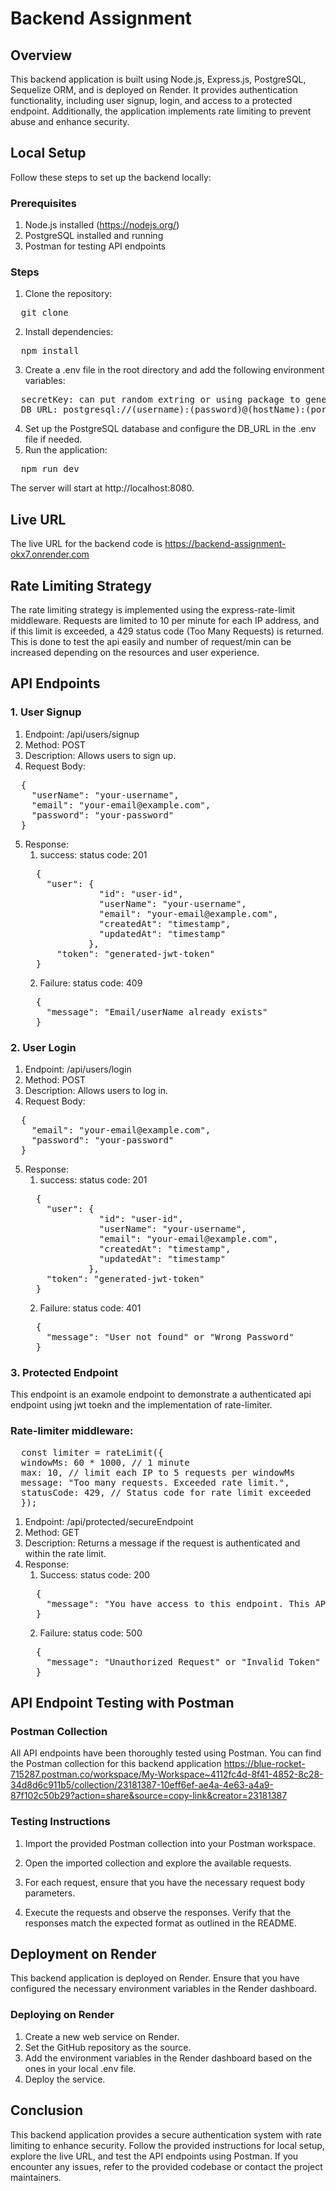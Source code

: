 # Backend Assignment

## Overview
This backend application is built using Node.js, Express.js, PostgreSQL, Sequelize ORM, and is deployed on Render. It provides authentication functionality, including user signup, login, and access to a protected endpoint. Additionally, the application implements rate limiting to prevent abuse and enhance security.

## Local Setup
Follow these steps to set up the backend locally:

### Prerequisites
1. Node.js installed (https://nodejs.org/)
2. PostgreSQL installed and running
3. Postman for testing API endpoints

### Steps
1. Clone the repository:
<pre>
  git clone <repository-url>
</pre>
2. Install dependencies:
<pre>
  npm install
</pre>
3. Create a .env file in the root directory and add the following environment variables:
<pre>
  secretKey: can put random extring or using package to generate more secure secret key for jwt token.
  DB_URL: postgresql://(username):(password)@(hostName):(port_number)/(Database_name)
</pre>
4. Set up the PostgreSQL database and configure the DB_URL in the .env file if needed.
5. Run the application:
<pre>
  npm run dev
</pre>

The server will start at http://localhost:8080.

## Live URL
The live URL for the backend code is https://backend-assignment-okx7.onrender.com

## Rate Limiting Strategy
The rate limiting strategy is implemented using the express-rate-limit middleware. Requests are limited to 10 per minute for each IP address, and if this limit is exceeded, a 429 status code (Too Many Requests) is returned. This is done to test the api easily and number of request/min can be increased depending on the resources and user experience.

## API Endpoints

### 1. User Signup
 1. Endpoint: /api/users/signup
 2. Method: POST
 3. Description: Allows users to sign up.
 4. Request Body:
<pre>
  {
    "userName": "your-username",
    "email": "your-email@example.com",
    "password": "your-password"
  }
</pre>
 5. Response:
    1. success: status code: 201
    <pre>
      {
        "user": {
                  "id": "user-id",
                  "userName": "your-username",
                  "email": "your-email@example.com",
                  "createdAt": "timestamp",
                  "updatedAt": "timestamp"
                },
          "token": "generated-jwt-token"
      }
    </pre>
    2. Failure: status code: 409
    <pre>
      {
        "message": "Email/userName already exists"
      }
    </pre>
### 2. User Login
 1. Endpoint: /api/users/login
 2. Method: POST
 3. Description: Allows users to log in.
 4. Request Body:
<pre>
  {
    "email": "your-email@example.com",
    "password": "your-password"
  }
</pre>
 5. Response:
    1. success: status code: 201
    <pre>
      {
        "user": {
                  "id": "user-id",
                  "userName": "your-username",
                  "email": "your-email@example.com",
                  "createdAt": "timestamp",
                  "updatedAt": "timestamp"
                },
        "token": "generated-jwt-token"
      }
    </pre>
    2. Failure: status code: 401
    <pre>
      {
        "message": "User not found" or "Wrong Password"
      }
    </pre>
### 3. Protected Endpoint
This endpoint is an examole endpoint to demonstrate a authenticated api endpoint using jwt toekn and the implementation of rate-limiter.

### Rate-limiter middleware:
<pre>
  const limiter = rateLimit({
  windowMs: 60 * 1000, // 1 minute
  max: 10, // limit each IP to 5 requests per windowMs
  message: "Too many requests. Exceeded rate limit.",
  statusCode: 429, // Status code for rate limit exceeded
  });
</pre>


 1. Endpoint: /api/protected/secureEndpoint
 2. Method: GET
 3. Description: Returns a message if the request is authenticated and within the rate limit.
 4. Response:
    1. Success: status code: 200
    <pre>
      {
        "message": "You have access to this endpoint. This API route is protected and rate-limited."
      }
    </pre>
    2. Failure: status code: 500
    <pre>
      {
        "message": "Unauthorized Request" or "Invalid Token" or "Too many requests. Exceeded rate limit."
      }
    </pre>

## API Endpoint Testing with Postman

### Postman Collection
All API endpoints have been thoroughly tested using Postman. You can find the Postman collection for this backend application https://blue-rocket-715287.postman.co/workspace/My-Workspace~4112fc4d-8f41-4852-8c28-34d8d6c911b5/collection/23181387-10eff6ef-ae4a-4e63-a4a9-87f102c50b29?action=share&source=copy-link&creator=23181387

### Testing Instructions
1. Import the provided Postman collection into your Postman workspace.

2. Open the imported collection and explore the available requests.

3. For each request, ensure that you have the necessary request body parameters.

4. Execute the requests and observe the responses. Verify that the responses match the expected format as outlined in the README.

## Deployment on Render
This backend application is deployed on Render. Ensure that you have configured the necessary environment variables in the Render dashboard.

### Deploying on Render
1. Create a new web service on Render.
2. Set the GitHub repository as the source.
3. Add the environment variables in the Render dashboard based on the ones in your local .env file.
4. Deploy the service.

## Conclusion
This backend application provides a secure authentication system with rate limiting to enhance security. Follow the provided instructions for local setup, explore the live URL, and test the API endpoints using Postman. If you encounter any issues, refer to the provided codebase or contact the project maintainers.
